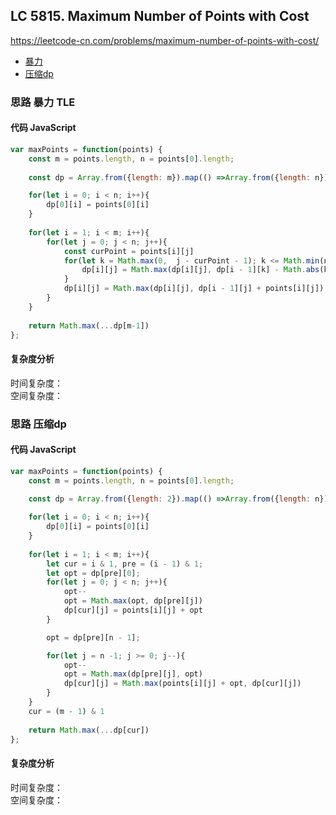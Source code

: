## LC 5815. Maximum Number of Points with Cost
https://leetcode-cn.com/problems/maximum-number-of-points-with-cost/

- [暴力](#思路-暴力)
- [压缩dp](#思路-压缩dp)

### 思路 暴力 TLE

#### 代码 JavaScript

```JavaScript
var maxPoints = function(points) {
    const m = points.length, n = points[0].length;
    
    const dp = Array.from({length: m}).map(() =>Array.from({length: n}).fill(0))

    for(let i = 0; i < n; i++){
        dp[0][i] = points[0][i]
    }
    
    for(let i = 1; i < m; i++){
        for(let j = 0; j < n; j++){
            const curPoint = points[i][j]
            for(let k = Math.max(0,  j - curPoint - 1); k <= Math.min(n - 1, j + curPoint + 1 ); k++){
                dp[i][j] = Math.max(dp[i][j], dp[i - 1][k] - Math.abs(k - j) + points[i][j])
            }
            dp[i][j] = Math.max(dp[i][j], dp[i - 1][j] + points[i][j])
        }
    }
    
    return Math.max(...dp[m-1])
};

```

#### 复杂度分析
时间复杂度： </br>
空间复杂度：




### 思路 压缩dp

#### 代码 JavaScript

```JavaScript
var maxPoints = function(points) {
    const m = points.length, n = points[0].length;
    
    const dp = Array.from({length: 2}).map(() =>Array.from({length: n}).fill(0))

    for(let i = 0; i < n; i++){
        dp[0][i] = points[0][i]
    }
    
    for(let i = 1; i < m; i++){
        let cur = i & 1, pre = (i - 1) & 1;
        let opt = dp[pre][0];
        for(let j = 0; j < n; j++){
            opt--
            opt = Math.max(opt, dp[pre][j])
            dp[cur][j] = points[i][j] + opt
        }

        opt = dp[pre][n - 1];

        for(let j = n -1; j >= 0; j--){
            opt--
            opt = Math.max(dp[pre][j], opt)
            dp[cur][j] = Math.max(points[i][j] + opt, dp[cur][j])
        }
    }
    cur = (m - 1) & 1
    
    return Math.max(...dp[cur])
};

```

#### 复杂度分析
时间复杂度： </br>
空间复杂度：